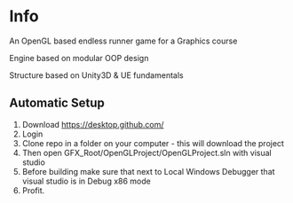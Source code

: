 # Info
An OpenGL based endless runner game for a Graphics course

Engine based on modular OOP design

Structure based on Unity3D & UE fundamentals

## Automatic Setup
1. Download https://desktop.github.com/
2. Login
3. Clone repo in a folder on your computer - this will download the project
4. Then open GFX_Root/OpenGLProject/OpenGLProject.sln with visual studio
5. Before building make sure that next to Local Windows Debugger that visual studio is in Debug x86 mode
6. Profit.
